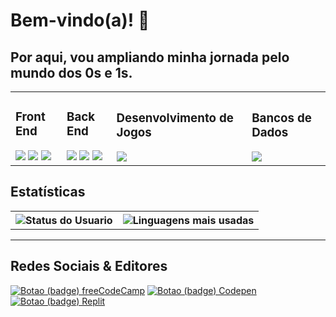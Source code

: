 <h1>  Bem-vindo(a)! 👋</h1>

<h2>Por aqui, vou ampliando minha jornada pelo mundo dos 0s e 1s.</h2>

<table>

<tr>
  <td>
<h3>Front End</h3>
<div>
  <img src="https://img.shields.io/badge/html5-%23E34F26.svg?style=for-the-badge&logo=html5&logoColor=white">
  <img src="https://img.shields.io/badge/css3-%231572B6.svg?style=for-the-badge&logo=css3&logoColor=white">
  <img src="https://img.shields.io/badge/javascript-%23323330.svg?style=for-the-badge&logo=javascript&logoColor=%23F7DF1E">
</div>
  </td>

  <td>
<h3>Back End</h3>
<div>
  <img src="https://img.shields.io/badge/node.js-6DA55F?style=for-the-badge&logo=node.js&logoColor=white">
  <img src="https://img.shields.io/badge/express.js-%23404d59.svg?style=for-the-badge&logo=express&logoColor=%2361DAFB">
  <img src="https://img.shields.io/badge/NPM-%23000000.svg?style=for-the-badge&logo=npm&logoColor=white">
</div>
  </td>

<td>
<h3>Desenvolvimento de Jogos</h3>
<div>
  <img src="https://img.shields.io/badge/unity-%23000000.svg?style=for-the-badge&logo=unity&logoColor=white">
</div>
  </td>


  <td>
<h3>Bancos de Dados</h3>
<img src="https://img.shields.io/badge/MongoDB-%234ea94b.svg?style=for-the-badge&logo=mongodb&logoColor=white">
  </td>

</tr>
</table>

<h2>Estatísticas</h2>
<table>

<tr>
<th> <img src="https://github-readme-stats.vercel.app/api?username=guirque&theme=tokyonight&hide=stars" alt="Status do Usuario" /></th>
<th> <img src="https://github-readme-stats.vercel.app/api/top-langs/?username=guirque&layout=compact&theme=tokyonight" alt="Linguagens mais usadas" /></th>
</tr>

</table>
<hr/>

<h2>Redes Sociais & Editores</h2>
<a href="https://www.freecodecamp.org/guircc"><img src="https://img.shields.io/badge/Freecodecamp-%23123.svg?&style=for-the-badge&logo=freecodecamp&logoColor=green" alt="Botao (badge) freeCodeCamp"></a>
<a href="https://codepen.io/guircc"><img src="https://img.shields.io/badge/Codepen-000000?style=for-the-badge&logo=codepen&logoColor=white" alt="Botao (badge) Codepen"></a>
<a href="https://replit.com/@guircc"><img src="https://img.shields.io/badge/Replit-DD1200?style=for-the-badge&logo=Replit&logoColor=white" alt="Botao (badge) Replit"></a>
